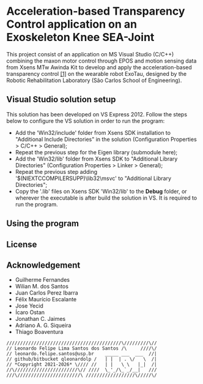 # Acceleration-based Transparency Control application on an Exoskeleton Knee SEA-Joint

This project consist of an application on MS Visual Studio (C/C++) combining the maxon motor control through EPOS and motion sensing data from Xsens MTw Awinda Kit to develop and apply the acceleration-based transparency control [[1]](https://ieeexplore.ieee.org/abstract/document/7759836) on the 
wearable robot ExoTau, designed by the Robotic Rehabilitation Laboratory (São Carlos School of Engineering).

## Visual Studio solution setup

This solution has been developed on VS Express 2012. Follow the steps below to configure the VS solution in order to run the program:

- Add the 'Win32/include' folder from Xsens SDK installation to "Additional Include Directories" in the solution (Configuration Properties > C/C++ > General);
- Repeat the previous step for the Eigen library (submodule here);
- Add the 'Win32/lib' folder from Xsens SDK to "Additional Library Directories" (Configuration Properties > Linker > General);
- Repeat the previous step adding '$(NIEXTCCOMPILERSUPP)\lib32\msvc' to "Additional Library Directories";
- Copy the '.lib' files on Xsens SDK 'Win32/lib' to the **Debug** folder, or wherever the executable is after build the solution in VS. It is required to run the program.

## Using the program

## License

## Acknowledgement

* Guilherme Fernandes
* Wilian M. dos Santos
* Juan Carlos Perez Ibarra
* Félix Maurício Escalante
* Jose Yecid
* Ícaro Ostan
* Jonathan C. Jaimes
* Adriano A. G. Siqueira
* Thiago Boaventura

```
//////////////////////////////////////////\/////////\//
// Leonardo Felipe Lima Santos dos Santos /\     ////\/
// leonardo.felipe.santos@usp.br    _____ ___  ___  //|
// github/bitbucket qleonardolp /   | |  | . \/   \  /|
// *Copyright 2021-2026* \//// //   | |   \ \   |_|  /|
//\///////////////////////\// ////  \_'_/\_`_/__|   ///
///\///////////////////////\ //////////////////\/////\/
```
